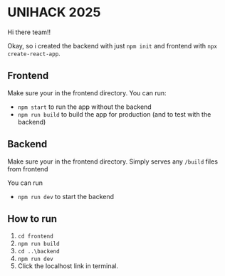 # UNIHACK 2025

Hi there team!!

Okay, so i created the backend with just `npm init` and frontend with `npx create-react-app`.

## Frontend

Make sure your in the frontend directory. You can run:

- `npm start` to run the app without the backend
- `npm run build` to build the app for production (and to test with the backend)

## Backend

Make sure your in the frontend directory. Simply serves any `/build` files from frontend

You can run

- `npm run dev` to start the backend

## How to run

1. `cd frontend`
2. `npm run build`
3. `cd ..\backend`
4. `npm run dev`
5. Click the localhost link in terminal.